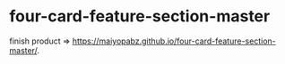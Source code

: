 # four-card-feature-section-master 

finish product => https://maiyopabz.github.io/four-card-feature-section-master/.
